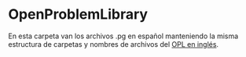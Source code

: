 # OpenProblemLibrary
En esta carpeta van los archivos .pg en español manteniendo la misma estructura de carpetas y nombres de archivos del [OPL en inglés]( https://github.com/openwebwork/webwork-open-problem-library).
